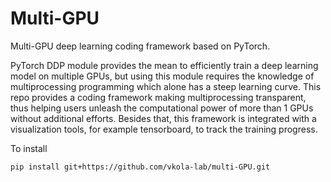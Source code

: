 # Multi-GPU

Multi-GPU deep learning coding framework based on PyTorch.

PyTorch DDP module provides the mean to efficiently train a deep learning model on multiple GPUs, but using this module requires the knowledge of multiprocessing programming which alone has a steep learning curve. This repo provides a coding framework making multiprocessing transparent, thus helping users unleash the computational power of more than 1 GPUs without additional efforts. Besides that, this framework is integrated with a visualization tools, for example tensorboard, to track the training progress.

To install
```
pip install git+https://github.com/vkola-lab/multi-GPU.git
```

